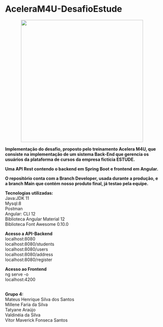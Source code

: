 # AceleraM4U-DesafioEstude

<div align="center">
  <img src="https://user-images.githubusercontent.com/80941389/141118677-81c41c59-9497-4760-a90b-e4301b5b9c41.png" width="400px" />
</div>

<b>Implementação do desafio, proposto pelo treinamento Acelera M4U, que consiste na implementação de um sistema Back-End que gerencia os usuários da plataforma de cursos da empresa fictícia ESTUDE.

Uma API Rest contendo o backend em Spring Boot e frontend em Angular.

O repositório conta com a Branch Developer, usada durante a produção, e a branch Main que contém nosso produto final, já testao pela equipe.
</b>

<b>Tecnologias utilizadas:<br> </b>
Java:JDK 11<br>
Mysql:8<br>
Postman<br>
Angular: CLI 12<br>
Biblioteca Angular Material 12<br>
Biblioteca Font Awesome 0.10.0<br>


<b> Acesso a API-Backend<br> </b>
localhost:8080<br>
localhost:8080/students<br>
localhost:8080/users<br>
localhost:8080/address<br>
localhost:8080/register<br>

<b>
Acesso ao Frontend <br> </b>
ng serve -o <br>
localhost:4200 <br>

<b> <br> Grupo 4: <br>  </b>
Mateus Henrique Silva dos Santos<br>
Millene Faria da Silva<br>
Tatyane Araújo<br>
Valdinéia da Silva<br>
Vitor Maverick Fonseca Santos
